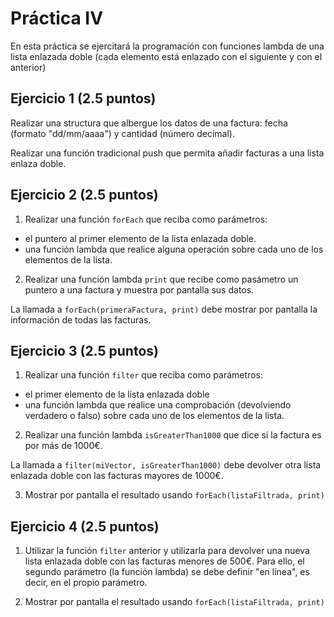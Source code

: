 # Práctica IV

En esta práctica se ejercitará la programación con funciones lambda de una lista enlazada doble (cada elemento está enlazado con el siguiente y con el anterior)

## Ejercicio 1 (2.5 puntos)

Realizar una structura que albergue los datos de una factura: fecha (formato "dd/mm/aaaa") y cantidad (número decimal).

Realizar una función tradicional push que permita añadir facturas a una lista enlaza doble.

## Ejercicio 2 (2.5 puntos)
1. Realizar una función `forEach` que reciba como parámetros:
 * el puntero al primer elemento de la lista enlazada doble.
 * una función lambda que realice alguna operación sobre cada uno de los elementos de la lista.

2. Realizar una función lambda `print` que recibe como pasámetro un puntero a una factura y muestra por pantalla sus datos.

La llamada a `forEach(primeraFactura, print)` debe mostrar por pantalla la información de todas las facturas.

## Ejercicio 3 (2.5 puntos)

1. Realizar una función `filter` que reciba como parámetros:
 * el primer elemento de la lista enlazada doble
 * una función lambda que realice una comprobación (devolviendo verdadero o falso) sobre cada uno de los elementos de la lista.

2. Realizar una función lambda `isGreaterThan1000` que dice si la factura es por más de 1000€.

La llamada a `filter(miVector, isGreaterThan1000)` debe devolver otra lista enlazada doble con las facturas mayores de 1000€.

3. Mostrar por pantalla el resultado usando `forEach(listaFiltrada, print)`

## Ejercicio 4 (2.5 puntos)

1. Utilizar la función `filter` anterior y utilizarla para devolver una nueva lista enlazada doble con las facturas menores de 500€. Para ello, el segundo parámetro (la función lambda) se debe definir "en línea", es decir, en el propio parámetro.

2. Mostrar por pantalla el resultado usando `forEach(listaFiltrada, print)`

